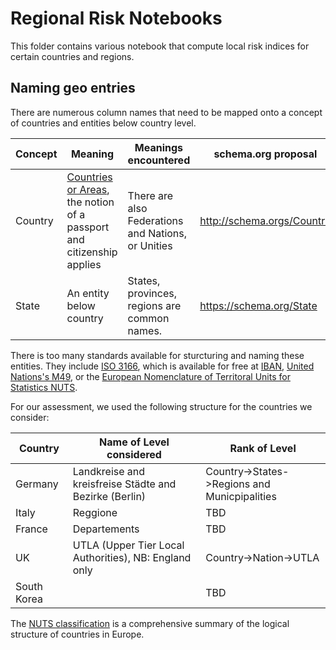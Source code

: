 # Regional Risk Notebooks

This folder contains various notebook that compute local risk indices for certain countries and regions.

## Naming geo entries

There are numerous column names that need to be mapped onto a concept of countries and entities below country level.

|Concept|Meaning      |Meanings encountered|schema.org proposal|
|-------|-------------|--------------------|-------------------|
|Country|[Countries or Areas](https://unstats.un.org/unsd/methodology/m49/), the notion of a passport and citizenship applies|There are also Federations and Nations, or Unities|http://schema.orgs/Country|
|State  |An entity below country|States, provinces, regions are common names.|https://schema.org/State|

There is too many standards available for sturcturing and naming these entities. They include 
[ISO 3166](https://www.iso.org/iso-3166-country-codes.html), which is available for free at [IBAN](https://www.iban.com/country-codes),
[United Nations's M49](https://unstats.un.org/unsd/methodology/m49/), or the [European Nomenclature of Territoral Units for Statistics
NUTS](https://ec.europa.eu/eurostat/en/web/nuts/background).

For our assessment, we used the following structure for the countries we consider:

| Country | Name of Level considered | Rank of Level |
|---------|--------------------------|---------------|
| Germany | Landkreise and kreisfreise Städte and Bezirke (Berlin) | Country->States->Regions and Municpipalities |
| Italy   | Reggione | TBD |
| France  | Departements | TBD |
| UK      | UTLA (Upper Tier Local Authorities), NB: England only | Country->Nation->UTLA |
| South Korea | <Provinces> | TBD |

The [NUTS classification](https://ec.europa.eu/eurostat/documents/345175/629341/NUTS2021.xlsx) is a comprehensive summary of the logical
structure of countries in Europe.


